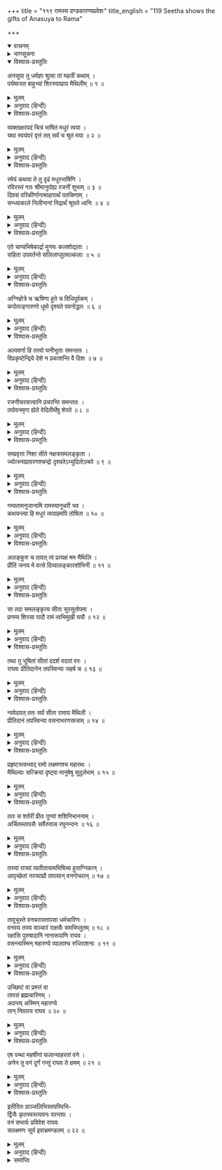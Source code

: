 +++
title = "११९ रामस्य दण्डकारण्यप्रवेशः"
title_english = "119 Seetha shows the gifts of Anasuya to Rama"

+++
<details open><summary>वाचनम्</summary>
<div caption="श्रीराम-हरिसीताराममूर्ति-घनपाठिभ्यां वचनम्" class="audioEmbed" src="https://archive.org/download/Ramayana-recitation-Sriram-harisItArAmamUrti-Ghanapaati-v2/Kanda_2/Kanda_2_AYK-119-Ramasya_Dandakaranya_Praveshaha.mp3"></div>
</details>

<details><summary>भागसूचना</summary>

119. अनसूयाकी आज्ञासे सीताका उनके दिये हुए वस्त्राभूषणोंको धारण करके श्रीरामजीके पास आना तथा श्रीराम आदिका रात्रिमें आश्रमपर रहकर प्रातःकाल अन्यत्र जानेके लिये ऋषियोंसे विदा लेना
</details>

<details open><summary>विश्वास-प्रस्तुतिः</summary>

अनसूया तु धर्मज्ञा श्रुत्वा तां महतीं कथाम् ।  
पर्यष्वजत बाहुभ्यां शिरस्याघ्राय मैथिलीम् ॥ १ ॥
</details>

<details><summary>मूलम्</summary>

अनसूया तु धर्मज्ञा श्रुत्वा तां महतीं कथाम् ।  
पर्यष्वजत बाहुभ्यां शिरस्याघ्राय मैथिलीम् ॥ १ ॥
</details>

<details><summary>अनुवाद (हिन्दी)</summary>

धर्मको जाननेवाली अनसूयाने उस लंबी कथाको सुनकर मिथिलेशकुमारी सीताको अपनी दोनों भुजाओंसे अङ्कमें भर लिया और उनका मस्तक सूँघकर कहा—
</details>

<details open><summary>विश्वास-प्रस्तुतिः</summary>

व्यक्ताक्षरपदं चित्रं भाषितं मधुरं त्वया ।  
यथा स्वयंवरं वृत्तं तत् सर्वं च श्रुतं मया ॥ २ ॥
</details>

<details><summary>मूलम्</summary>

व्यक्ताक्षरपदं चित्रं भाषितं मधुरं त्वया ।  
यथा स्वयंवरं वृत्तं तत् सर्वं च श्रुतं मया ॥ २ ॥
</details>

<details><summary>अनुवाद (हिन्दी)</summary>

‘बेटी! तुमने सुस्पष्ट अक्षरवाले शब्दोंमें यह विचित्र एवं मधुर प्रसङ्ग सुनाया । तुम्हारा स्वयंवर जिस प्रकार हुआ था, वह सब मैंने सुन लिया ॥ २ ॥
</details>

<details open><summary>विश्वास-प्रस्तुतिः</summary>

रमेयं कथया ते तु दृढं मधुरभाषिणि ।  
रविरस्तं गतः श्रीमानुपोह्य रजनीं शुभाम् ॥ ३ ॥  
दिवसं परिकीर्णानामाहारार्थं पतत्त्रिणाम् ।  
सन्ध्याकाले निलीनानां निद्रार्थं श्रूयते ध्वनिः ॥ ४ ॥
</details>

<details><summary>मूलम्</summary>

रमेयं कथया ते तु दृढं मधुरभाषिणि ।  
रविरस्तं गतः श्रीमानुपोह्य रजनीं शुभाम् ॥ ३ ॥  
दिवसं परिकीर्णानामाहारार्थं पतत्त्रिणाम् ।  
सन्ध्याकाले निलीनानां निद्रार्थं श्रूयते ध्वनिः ॥ ४ ॥
</details>

<details><summary>अनुवाद (हिन्दी)</summary>

‘मधुरभाषिणी सीते! तुम्हारी इस कथामें मेरा मन बहुत लग रहा है; तथापि तेजस्वी सूर्यदेव रजनीकी शुभ वेलाको निकट पहुँचाकर अस्त हो गये । जो दिनमें चारा चुगनेके लिये चारों ओर छिटके हुए थे, वे पक्षी अब संध्याकालमें नींद लेनेके लिये अपने घोंसलोंमें आकर छिप गये हैं; उनकी यह ध्वनि सुनायी दे रही है ॥
</details>

<details open><summary>विश्वास-प्रस्तुतिः</summary>

एते चाप्यभिषेकार्द्रा मुनयः कलशोद्यताः ।  
सहिता उपवर्तन्ते सलिलाप्लुतवल्कलाः ॥ ५ ॥
</details>

<details><summary>मूलम्</summary>

एते चाप्यभिषेकार्द्रा मुनयः कलशोद्यताः ।  
सहिता उपवर्तन्ते सलिलाप्लुतवल्कलाः ॥ ५ ॥
</details>

<details><summary>अनुवाद (हिन्दी)</summary>

‘ये जलसे भीगे हुए वल्कल धारण करनेवाले मुनि, जिनके शरीर स्नानके कारण आर्द्र दिखायी देते हैं, जलसे भरे कलश उठाये एक साथ आश्रमकी ओर लौट रहे हैं ॥ ५ ॥
</details>

<details open><summary>विश्वास-प्रस्तुतिः</summary>

अग्निहोत्रे च ऋषिणा हुते च विधिपूर्वकम् ।  
कपोताङ्गारुणो धूमो दृश्यते पवनोद्धतः ॥ ६ ॥
</details>

<details><summary>मूलम्</summary>

अग्निहोत्रे च ऋषिणा हुते च विधिपूर्वकम् ।  
कपोताङ्गारुणो धूमो दृश्यते पवनोद्धतः ॥ ६ ॥
</details>

<details><summary>अनुवाद (हिन्दी)</summary>

‘महर्षि (अत्रि) ने विधिपूर्वक अग्निहोत्र-सम्बन्धी होमकर्म सम्पन्न कर लिया है, अतः वायुके वेगसे ऊपरको उठा हुआ यह कबूतरके कण्ठकी भाँति श्यामवर्णका धूम दिखायी दे रहा है ॥ ६ ॥
</details>

<details open><summary>विश्वास-प्रस्तुतिः</summary>

अल्पवर्णा हि तरवो घनीभूताः समन्ततः ।  
विप्रकृष्टेन्द्रिये देशे न प्रकाशन्ति वै दिशः ॥ ७ ॥
</details>

<details><summary>मूलम्</summary>

अल्पवर्णा हि तरवो घनीभूताः समन्ततः ।  
विप्रकृष्टेन्द्रिये देशे न प्रकाशन्ति वै दिशः ॥ ७ ॥
</details>

<details><summary>अनुवाद (हिन्दी)</summary>

‘अपनी इन्द्रियोंसे दूर देशमें चारों ओर जो वृक्ष दिखायी देते हैं, वे थोड़े पत्तेवाले होनेपर भी अन्धकारसे व्याप्त हो घनीभूत हो गये हैं; अतएव दिशाओंका भान नहीं हो रहा है ॥ ७ ॥
</details>

<details open><summary>विश्वास-प्रस्तुतिः</summary>

रजनीचरसत्त्वानि प्रचरन्ति समन्ततः ।  
तपोवनमृगा ह्येते वेदितीर्थेषु शेरते ॥ ८ ॥
</details>

<details><summary>मूलम्</summary>

रजनीचरसत्त्वानि प्रचरन्ति समन्ततः ।  
तपोवनमृगा ह्येते वेदितीर्थेषु शेरते ॥ ८ ॥
</details>

<details><summary>अनुवाद (हिन्दी)</summary>

‘रातको विचरनेवाले प्राणी (उल्लू आदि) सब ओर विचरण कर रहे हैं तथा ये तपोवनके मृग पुण्यक्षेत्रस्वरूप आश्रमके वेदी आदि विभिन्न प्रदेशोंमें सो रहे हैं ॥ ८ ॥
</details>

<details open><summary>विश्वास-प्रस्तुतिः</summary>

सम्प्रवृत्ता निशा सीते नक्षत्रसमलङ्कृता ।  
ज्योत्स्नाप्रावरणश्चन्द्रो दृश्यतेऽभ्युदितोऽम्बरे ॥ ९ ॥
</details>

<details><summary>मूलम्</summary>

सम्प्रवृत्ता निशा सीते नक्षत्रसमलङ्कृता ।  
ज्योत्स्नाप्रावरणश्चन्द्रो दृश्यतेऽभ्युदितोऽम्बरे ॥ ९ ॥
</details>

<details><summary>अनुवाद (हिन्दी)</summary>

‘सीते! अब रात हो गयी, वह नक्षत्रोंसे सज गयी है । आकाशमें चन्द्रदेव चाँदनीकी चादर ओढ़े उदित दिखायी देते हैं ॥ ९ ॥
</details>

<details open><summary>विश्वास-प्रस्तुतिः</summary>

गम्यतामनुजानामि रामस्यानुचरी भव ।  
कथयन्त्या हि मधुरं त्वयाहमपि तोषिता ॥ १० ॥
</details>

<details><summary>मूलम्</summary>

गम्यतामनुजानामि रामस्यानुचरी भव ।  
कथयन्त्या हि मधुरं त्वयाहमपि तोषिता ॥ १० ॥
</details>

<details><summary>अनुवाद (हिन्दी)</summary>

‘अतः अब जाओ, मैं तुम्हें जानेकी आज्ञा देती हूँ । जाकर श्रीरामचन्द्रजीकी सेवामें लग जाओ । तुमने अपनी मीठी-मीठी बातोंसे मुझे भी बहुत संतुष्ट किया है ॥ १० ॥
</details>

<details open><summary>विश्वास-प्रस्तुतिः</summary>

अलङ्कुरु च तावत् त्वं प्रत्यक्षं मम मैथिलि ।  
प्रीतिं जनय मे वत्से दिव्यालङ्कारशोभिनी ॥ ११ ॥
</details>

<details><summary>मूलम्</summary>

अलङ्कुरु च तावत् त्वं प्रत्यक्षं मम मैथिलि ।  
प्रीतिं जनय मे वत्से दिव्यालङ्कारशोभिनी ॥ ११ ॥
</details>

<details><summary>अनुवाद (हिन्दी)</summary>

‘बेटी! मिथिलेशकुमारी! पहले मेरी आँखोंके सामने अपने-आपको अलंकृत करो । इन दिव्य वस्त्र और आभूषणोंको धारण करके इनसे सुशोभित हो मुझे प्रसन्न करो’ ॥
</details>

<details open><summary>विश्वास-प्रस्तुतिः</summary>

सा तदा समलङ्कृत्य सीता सुरसुतोपमा ।  
प्रणम्य शिरसा पादौ रामं त्वभिमुखी ययौ ॥ १२ ॥
</details>

<details><summary>मूलम्</summary>

सा तदा समलङ्कृत्य सीता सुरसुतोपमा ।  
प्रणम्य शिरसा पादौ रामं त्वभिमुखी ययौ ॥ १२ ॥
</details>

<details><summary>अनुवाद (हिन्दी)</summary>

यह सुनकर देवकन्याके समान सुन्दरी सीताने उस समय उन वस्त्राभूषणोंसे अपना शृङ्गार किया और अनसूयाके चरणोंमें सिर झुकाकर प्रणाम करनेके अनन्तर वे श्रीरामके सम्मुख गयीं ॥ १२ ॥
</details>

<details open><summary>विश्वास-प्रस्तुतिः</summary>

तथा तु भूषितां सीतां ददर्श वदतां वरः ।  
राघवः प्रीतिदानेन तपस्विन्या जहर्ष च ॥ १३ ॥
</details>

<details><summary>मूलम्</summary>

तथा तु भूषितां सीतां ददर्श वदतां वरः ।  
राघवः प्रीतिदानेन तपस्विन्या जहर्ष च ॥ १३ ॥
</details>

<details><summary>अनुवाद (हिन्दी)</summary>

श्रीरामने जब इस प्रकार सीताको वस्त्र और आभूषणोंसे विभूषित देखा, तब तपस्विनी अनसूयाके उस प्रेमोपहारके दर्शनसे वक्ताओंमें श्रेष्ठ श्रीरघुनाथजीको बड़ी प्रसन्नता हुई ॥ १३ ॥
</details>

<details open><summary>विश्वास-प्रस्तुतिः</summary>

न्यवेदयत् ततः सर्वं सीता रामाय मैथिली ।  
प्रीतिदानं तपस्विन्या वसनाभरणस्रजाम् ॥ १४ ॥
</details>

<details><summary>मूलम्</summary>

न्यवेदयत् ततः सर्वं सीता रामाय मैथिली ।  
प्रीतिदानं तपस्विन्या वसनाभरणस्रजाम् ॥ १४ ॥
</details>

<details><summary>अनुवाद (हिन्दी)</summary>

उस समय मिथिलेशकुमारी सीताने तपस्विनी अनसूयाके हाथसे जिस प्रकार वस्त्र, आभूषण और हार आदिका प्रेमोपहार प्राप्त हुआ था, वह सब श्रीरामचन्द्रजीसे कह सुनाया ॥ १४ ॥
</details>

<details open><summary>विश्वास-प्रस्तुतिः</summary>

प्रहृष्टस्त्वभवद् रामो लक्ष्मणश्च महारथः ।  
मैथिल्याः सत्क्रियां दृष्ट्वा मानुषेषु सुदुर्लभाम् ॥ १५ ॥
</details>

<details><summary>मूलम्</summary>

प्रहृष्टस्त्वभवद् रामो लक्ष्मणश्च महारथः ।  
मैथिल्याः सत्क्रियां दृष्ट्वा मानुषेषु सुदुर्लभाम् ॥ १५ ॥
</details>

<details><summary>अनुवाद (हिन्दी)</summary>

भगवान् श्रीराम और महारथी लक्ष्मण सीताका वह सत्कार, जो मनुष्योंके लिये सर्वथा दुर्लभ है, देखकर बहुत प्रसन्न हुए ॥ १५ ॥
</details>

<details open><summary>विश्वास-प्रस्तुतिः</summary>

ततः स शर्वरीं प्रीतः पुण्यां शशिनिभाननाम् ।  
अर्चितस्तापसैः सर्वैरुवास रघुनन्दनः ॥ १६ ॥
</details>

<details><summary>मूलम्</summary>

ततः स शर्वरीं प्रीतः पुण्यां शशिनिभाननाम् ।  
अर्चितस्तापसैः सर्वैरुवास रघुनन्दनः ॥ १६ ॥
</details>

<details><summary>अनुवाद (हिन्दी)</summary>

तदनन्तर समस्त तपस्विजनोंसे सम्मानित हुए रघुकुलनन्दन श्रीरामने अनसूयाके दिये हुए पवित्र अलंकार आदिसे अलंकृत चन्द्रमुखी सीताको देखकर बड़ी प्रसन्नताके साथ वहाँ रात्रिभर निवास किया ॥ १६ ॥
</details>

<details open><summary>विश्वास-प्रस्तुतिः</summary>

तस्यां रात्र्यां व्यतीतायामभिषिच्य हुताग्निकान् ।  
आपृच्छेतां नरव्याघ्रौ तापसान् वनगोचरान् ॥ १७ ॥
</details>

<details><summary>मूलम्</summary>

तस्यां रात्र्यां व्यतीतायामभिषिच्य हुताग्निकान् ।  
आपृच्छेतां नरव्याघ्रौ तापसान् वनगोचरान् ॥ १७ ॥
</details>

<details><summary>अनुवाद (हिन्दी)</summary>

वह रात बीतनेपर जब सभी वनवासी तपस्वी मुनि स्नान करके अग्निहोत्र कर चुके, तब पुरुषसिंह श्रीराम और लक्ष्मणने उनसे जानेके लिये आज्ञा माँगी ॥ १७ ॥
</details>

<details open><summary>विश्वास-प्रस्तुतिः</summary>

तावूचुस्ते वनचरास्तापसा धर्मचारिणः ।  
वनस्य तस्य सञ्चारं राक्षसैः समभिप्लुतम् ॥ १८ ॥  
रक्षांसि पुरुषादानि नानारूपाणि राघव ।  
वसन्त्यस्मिन् महारण्ये व्यालाश्च रुधिराशनाः ॥ १९ ॥
</details>

<details><summary>मूलम्</summary>

तावूचुस्ते वनचरास्तापसा धर्मचारिणः ।  
वनस्य तस्य सञ्चारं राक्षसैः समभिप्लुतम् ॥ १८ ॥  
रक्षांसि पुरुषादानि नानारूपाणि राघव ।  
वसन्त्यस्मिन् महारण्ये व्यालाश्च रुधिराशनाः ॥ १९ ॥
</details>

<details><summary>अनुवाद (हिन्दी)</summary>

तब वे धर्मपरायण वनवासी तपस्वी उन दोनों भाइयोंसे इस प्रकार बोले—‘रघुनन्दन! इस वनका मार्ग राक्षसोंसे आक्रान्त है—यहाँ उनका उपद्रव होता रहता है । इस विशाल वनमें नानारूपधारी नरभक्षी राक्षस तथा रक्तभोजी हिंसक पशु निवास करते हैं ॥ १८-१९ ॥
</details>

<details open><summary>विश्वास-प्रस्तुतिः</summary>

उच्छिष्टं वा प्रमत्तं वा  
तापसं ब्रह्मचारिणम् ।  
अदन्त्य् अस्मिन् महारण्ये  
तान् निवारय राघव ॥ २० ॥
</details>

<details><summary>मूलम्</summary>

उच्छिष्टं वा प्रमत्तं वा तापसं ब्रह्मचारिणम् ।  
अदन्त्यस्मिन् महारण्ये तान् निवारय राघव ॥ २० ॥
</details>

<details><summary>अनुवाद (हिन्दी)</summary>

‘राघवेन्द्र! जो तपस्वी और ब्रह्मचारी यहाँ अपवित्र अथवा असावधान अवस्थामें मिल जाता है, उसे वे राक्षस और हिंसक जन्तु इस महान् वनमें खा जाते हैं; अतः आप उन्हें रोकिये—यहाँसे मार भगाइये ॥ २० ॥
</details>

<details open><summary>विश्वास-प्रस्तुतिः</summary>

एष पन्था महर्षीणां फलान्याहरतां वने ।  
अनेन तु वनं दुर्गं गन्तुं राघव ते क्षमम् ॥ २१ ॥
</details>

<details><summary>मूलम्</summary>

एष पन्था महर्षीणां फलान्याहरतां वने ।  
अनेन तु वनं दुर्गं गन्तुं राघव ते क्षमम् ॥ २१ ॥
</details>

<details><summary>अनुवाद (हिन्दी)</summary>

‘रघुकुलभूषण! यही वह मार्ग है, जिससे महर्षिलोग वनके भीतर फल-मूल लेनेके लिये जाते हैं । आपको भी इसी मार्गसे इस दुर्गम वनमें प्रवेश करना चाहिये’ ॥ २१ ॥
</details>

<details open><summary>विश्वास-प्रस्तुतिः</summary>

इतीरितः प्राञ्जलिभिस्तपस्विभि-  
र्द्विजैः कृतस्वस्त्ययनः परन्तपः ।  
वनं सभार्यः प्रविवेश राघवः  
सलक्ष्मणः सूर्य इवाभ्रमण्डलम् ॥ २२ ॥
</details>

<details><summary>मूलम्</summary>

इतीरितः प्राञ्जलिभिस्तपस्विभि-  
र्द्विजैः कृतस्वस्त्ययनः परन्तपः ।  
वनं सभार्यः प्रविवेश राघवः  
सलक्ष्मणः सूर्य इवाभ्रमण्डलम् ॥ २२ ॥
</details>

<details><summary>अनुवाद (हिन्दी)</summary>

तपस्वी ब्राह्मणोंने हाथ जोड़कर जब ऐसी बातें कहीं और उनकी मङ्गलयात्राके लिये स्वस्तिवाचन किया, तब शत्रुओंको संताप देनेवाले भगवान् श्रीरामने अपनी पत्नी सीता और भाई लक्ष्मणके साथ उस वनमें प्रवेश किया, मानो सूर्यदेव मेघोंकी घटाके भीतर घुस गये हों ॥ २२ ॥
</details>

<details><summary>समाप्तिः</summary>

इत्यार्षे श्रीमद्रामायणे वाल्मीकीये आदिकाव्येऽयोध्याकाण्डे एकोनविंशत्यधिकशततमः सर्गः ॥ ११९ ॥  
इस प्रकार श्रीवाल्मीकिनिर्मित आर्षरामायण आदिकाव्यके अयोध्याकाण्डमें एक सौ उन्नीसवाँ सर्ग पूरा हुआ ॥ ११९ ॥  
॥ अयोध्याकाण्डं सम्पूर्णम् ॥
</details>
